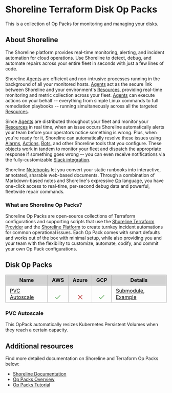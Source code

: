# Shoreline Terraform Disk Op Packs

This is a collection of Op Packs for monitoring and managing your disks.

## About Shoreline

The Shoreline platform provides real-time monitoring, alerting, and incident automation for cloud operations. Use Shoreline to detect, debug, and automate repairs across your entire fleet in seconds with just a few lines of code.

Shoreline [Agents](https://docs.shoreline.io/platform/agents) are efficient and non-intrusive processes running in the background of all your monitored hosts. [Agents](https://docs.shoreline.io/platform/agents) act as the secure link between Shoreline and your environment's [Resources](https://docs.shoreline.io/platform/resources), providing real-time monitoring and metric collection across your fleet. [Agents](https://docs.shoreline.io/platform/agents) can execute actions on your behalf -- everything from simple Linux commands to full remediation playbooks -- running simultaneously across all the targeted [Resources](https://docs.shoreline.io/platform/resources).

Since [Agents](https://docs.shoreline.io/platform/agents) are distributed throughout your fleet and monitor your [Resources](https://docs.shoreline.io/platform/resources) in real time, when an issue occurs Shoreline automatically alerts your team before your operators notice something is wrong. Plus, when you're ready for it, Shoreline can automatically resolve these issues using [Alarms](https://docs.shoreline.io/alarms), [Actions](https://docs.shoreline.io/actions), [Bots](https://docs.shoreline.io/bots), and other Shoreline tools that you configure. These objects work in tandem to monitor your fleet and dispatch the appropriate response if something goes wrong -- you can even receive notifications via the fully-customizable [Slack integration](https://docs.shoreline.io/integrations/slack).

Shoreline [Notebooks](https://docs.shoreline.io/ui/notebooks) let you convert your static runbooks into interactive, annotated, sharable web-based documents. Through a combination of Markdown-based notes and Shoreline's expressive [Op](https://docs.shoreline.io/op) language, you have one-click access to real-time, per-second debug data and powerful, fleetwide repair commands.

### What are Shoreline Op Packs?

Shoreline Op Packs are open-source collections of Terraform configurations and supporting scripts that use the [Shoreline Terraform Provider](https://registry.terraform.io/providers/shorelinesoftware/shoreline/latest/docs) and the [Shoreline Platform](https://docs.shoreline.io) to create turnkey incident automations for common operational issues. Each Op Pack comes with smart defaults and works out of the box with minimal setup, while also providing you and your team with the flexibility to customize, automate, codify, and commit your own Op Pack configurations.


## Disk Op Packs

<table role="table" style="vertical-align: middle;">
  <thead>
    <tr style="background-color: #D2D2D2">
      <th style="padding: 6px 13px; border: 1px solid #B1B1B1;">Name</th>
      <th style="padding: 6px 13px; border: 1px solid #B1B1B1; text-align: center;">AWS</th>
      <th style="padding: 6px 13px; border: 1px solid #B1B1B1; text-align: center;">Azure</th>
      <th style="padding: 6px 13px; border: 1px solid #B1B1B1; text-align: center;">GCP</th>
      <th style="padding: 6px 13px; border: 1px solid #B1B1B1;">Details</th>
    </tr>
  </thead>
  <tbody>
    <tr>
      <td style="padding: 6px 13px; border: 1px solid #B1B1B1;"><a href="#pvc-autoscale">PVC Autoscale</a></td>
      <td style="vertical-align: bottom; border: 1px solid #B1B1B1; text-align: center;"><svg xmlns="http://www.w3.org/2000/svg" style="width: 1.5rem; height: 1.5rem;" fill="none" viewBox="0 0 24 24" stroke="#6CB169"><path stroke-linecap="round" stroke-linejoin="round" stroke-width="2" d="M5 13l4 4L19 7" /></svg></td>
      <td style="vertical-align: bottom; border: 1px solid #B1B1B1; text-align: center;"><svg xmlns="http://www.w3.org/2000/svg" style="width: 1.5rem; height: 1.5rem;" fill="none" viewBox="0 0 24 24" stroke="#C65858"><path stroke-linecap="round" stroke-linejoin="round" stroke-width="2" d="M6 18L18 6M6 6l12 12" /></svg></td>
      <td style="vertical-align: bottom; border: 1px solid #B1B1B1; text-align: center;"><svg xmlns="http://www.w3.org/2000/svg" style="width: 1.5rem; height: 1.5rem;" fill="none" viewBox="0 0 24 24" stroke="#6CB169"><path stroke-linecap="round" stroke-linejoin="round" stroke-width="2" d="M5 13l4 4L19 7" /></svg></td>
      <td style="padding: 6px 13px; border: 1px solid #B1B1B1;"><a href="https://registry.terraform.io/modules/terraform-shoreline-modules/disk-op-pack/shoreline/latest/submodules/pvc-autoscale" target="_blank" rel="noreferrer">Submodule</a>, <a href="https://registry.terraform.io/modules/terraform-shoreline-modules/disk-op-pack/shoreline/latest/examples/pvc-autoscale" target="_blank" rel="noreferrer">Example</a></td>
    </tr>  
  </tbody>
</table>

### PVC Autoscale

This OpPack automatically resizes Kubernetes Persistent Volumes when they reach a certain capacity.

## Additional resources

Find more detailed documentation on Shoreline and Terraform Op Packs below:

- [Shoreline Documentation](https://docs.shoreline.io/)
- [Op Packs Overview](https://docs.shoreline.io/op/packs)
- [Op Packs Tutorial](https://docs.shoreline.io/op/packs/tutorial)


